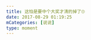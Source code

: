 ```yaml
---
title: 这怕是要中个大奖才清的掉了🙄
date: 2017-08-29 01:19:25
mCategories: [说说]
type: moment
---
```


<div id="pics-20170829011925"></div>

<script src="/lib/moment/pics.js"></script>
<script>
var data = [
    {"link": "2017-08-29_000003.jpeg", "type": "shuoshuo"}
];
picsRender(data, "pics-20170829011925");
</script>
